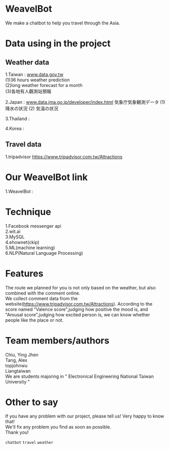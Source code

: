 # WeavelBot
We make a chatbot to help you travel through the Asia.

# Data using in the project
## Weather data
1.Taiwan : www.data.gov.tw    
(1)36 hours weather prediction   
(2)long weather forecast for a month    
(3)各地有人觀測站預報   

2.Japan : www.data.jma.go.jp/developer/index.html 気象庁気象観測データ  (1) 降水の状況  (2) 気温の状況  

3.Thailand :  

4.Korea :  

## Travel data
1.tripadvisor  https://www.tripadvisor.com.tw/Attractions

# Our WeavelBot link
1.WeavelBot : 

# Technique
1.Facebook messenger api   
2.wit.ai   
3.MySQL   
4.ehownet(ckip)   
5.ML(machine learning)   
6.NLP(Natural Language Processing)   

# Features
The route we planned for you is not only based on the weather, but also combined with the comment online.   
We collect comment data from the website(https://www.tripadvisor.com.tw/Attractions). According to the score named "Valence score",judging how positive the mood is, and "Arousal score",judging how excited person is, we can know whether people like the place or not.


# Team members/authors 
Chiu, Ying Jhen  
Tang, Alex  
topjohnwu  
Liangtaiwan   
We are students majoring in " Electronical Engineering National Taiwan University "  

# Other to say
If you have any problem with our project, please tell us! Very happy to know that!   
We'll fix any problem you find as soon as possible.   
Thank you!   

`chatbot` `travel` `weather`   

